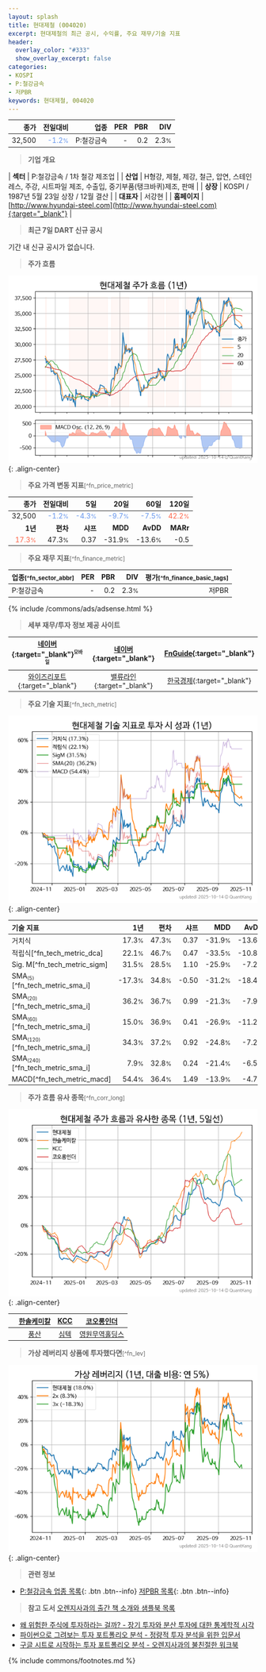 ```yaml
---
layout: splash
title: 현대제철 (004020)
excerpt: 현대제철의 최근 공시, 수익률, 주요 재무/기술 지표
header:
  overlay_color: "#333"
  show_overlay_excerpt: false
categories:
- KOSPI
- P:철강금속
- 저PBR
keywords: 현대제철, 004020
---
```


| **종가** | **전일대비** | **업종** | **PER** | **PBR** | **DIV** |
| -------: | -----------: | -------: | ------: | ------: | ------: |
| 32,500 | <span style="color: cornflowerblue">-1.2<small>%</small></span> | P:철강금속 | - | 0.2 | 2.3<small>%</small> |

<!-- more -->


> **기업 개요**<a id="company"></a>

| <span style="white-space:nowrap;">**섹터**</span> | P:철강금속 / 1차 철강 제조업 |
| <span style="white-space:nowrap;">**산업**</span> | H형강, 제철, 제강, 철근, 압연, 스테인레스, 주강, 시트파일 제조, 수출입, 중기부품(탱크바퀴)제조, 판매 |
| <span style="white-space:nowrap;">**상장**</span> | KOSPI / 1987년 5월 23일 상장 / 12월 결산 |
| <span style="white-space:nowrap;">**대표자**</span> | 서강현 |
| <span style="white-space:nowrap;">**홈페이지**</span> | [http://www.hyundai-steel.com](http://www.hyundai-steel.com){:target="_blank"} |


> **최근 7일 DART 신규 공시**<a id="dart"></a>

기간 내 신규 공시가 없습니다.


> **주가 흐름**<a id="price"></a>

![004020](/stock/images/004020.png){: .align-center}


> **주요 가격 변동 지표**<small>[^fn_price_metric]</small>

| **종가** | **전일대비** | **5일** | **20일** | **60일** | **120일** |
| -------: | -----------: | ------: | -------: | -------: | --------: |
| 32,500 | <span style="color: cornflowerblue">-1.2<small>%</small></span> | <span style="color: cornflowerblue">-4.3<small>%</small></span> | <span style="color: cornflowerblue">-9.7<small>%</small></span> | <span style="color: cornflowerblue">-7.5<small>%</small></span> | <span style="color: tomato">42.2<small>%</small></span> |
| **1년** | **편차** | **샤프** | **MDD** | **AvDD** | **MARr** |
| <span style="color: tomato">17.3<small>%</small></span> | 47.3<small>%</small> | 0.37 | -31.9<small>%</small> | -13.6<small>%</small> | -0.5 |


> **주요 재무 지표**<small>[^fn_finance_metric]</small>

| **업종**<small>[^fn_sector_abbr]</small> | **PER** | **PBR** | **DIV** | **평가**<small>[^fn_finance_basic_tags]</small> |
| :--------------------------------------- | ------: | ------: | ------: | ----------------------------------------------: |
| P:철강금속 | - | 0.2 | 2.3<small>%</small> | 저PBR |



{% include /commons/ads/adsense.html %}

> **세부 재무/투자 정보 제공 사이트**

| [네이버](https://m.stock.naver.com/domestic/stock/004020/finance/summary){:target="_blank"}<sup><small>모바일</small></sup> | [네이버](https://finance.naver.com/item/coinfo.naver?code=004020){:target="_blank"} | [FnGuide](https://comp.fnguide.com/SVO2/ASP/SVD_Invest.asp?gicode=A004020&MenuYn=Y){:target="_blank"} |
| :---: | :---: | :---: |
| [와이즈리포트](https://comp.wisereport.co.kr/company/c1040001.aspx?cmp_cd=004020){:target="_blank"} | [밸류라인](https://www.valueline.co.kr/finance/summary/004020){:target="_blank"} | [한국경제](https://markets.hankyung.com/stock/004020/financial-summary){:target="_blank"} |


> **주요 기술 지표**<small>[^fn_tech_metric]</small>


![004020](/stock/images/004020_tech.png){: .align-center}

| **기술 지표** | **1년** | **편차** | **샤프** | **MDD** | **AvDD** |
| :------------ | ------: | -----------: | -------: | ------: | -------: |
| 거치식 | 17.3<small>%</small> | 47.3<small>%</small> | 0.37 | -31.9<small>%</small> | -13.6<small>%</small> |
| 적립식[^fn_tech_metric_dca] | 22.1<small>%</small> | 46.7<small>%</small> | 0.47 | -33.5<small>%</small> | -10.8<small>%</small> |
| Sig. M[^fn_tech_metric_sigm] | 31.5<small>%</small> | 28.5<small>%</small> | 1.10 | -25.9<small>%</small> | -7.2<small>%</small> |
| SMA<small><sub>(5)</sub></small>[^fn_tech_metric_sma_i] | -17.3<small>%</small> | 34.8<small>%</small> | -0.50 | -31.2<small>%</small> | -18.4<small>%</small> |
| SMA<small><sub>(20)</sub></small>[^fn_tech_metric_sma_i] | 36.2<small>%</small> | 36.7<small>%</small> | 0.99 | -21.3<small>%</small> | -7.9<small>%</small> |
| SMA<small><sub>(60)</sub></small>[^fn_tech_metric_sma_i] | 15.0<small>%</small> | 36.9<small>%</small> | 0.41 | -26.9<small>%</small> | -11.2<small>%</small> |
| SMA<small><sub>(120)</sub></small>[^fn_tech_metric_sma_i] | 34.3<small>%</small> | 37.2<small>%</small> | 0.92 | -24.8<small>%</small> | -7.2<small>%</small> |
| SMA<small><sub>(240)</sub></small>[^fn_tech_metric_sma_i] | 7.9<small>%</small> | 32.8<small>%</small> | 0.24 | -21.4<small>%</small> | -6.5<small>%</small> |
| MACD[^fn_tech_metric_macd] | 54.4<small>%</small> | 36.4<small>%</small> | 1.49 | -13.9<small>%</small> | -4.7<small>%</small> |


> **주가 흐름 유사 종목**<a id="corr"></a><small>[^fn_corr_long]</small>

![004020](/stock/images/004020_corr.png){: .align-center}

|       | [한솔케미칼](/014680/) | [KCC](/002380/) | [코오롱인더](/120110/) |
| :---: | :------------------------------------: | :------------------------------------: | :------------------------------------: |
|       | [풍산](/103140/) | [심텍](/222800/) | [영원무역홀딩스](/009970/) |


> **가상 레버리지 상품에 투자했다면**<a id="2x"></a><small>[^fn_lev]</small>

![004020](/stock/images/004020_2x.png){: .align-center}


> **관련 정보**

- [P:철강금속 업종 목록](/stats/sector/kospi_업종_철강금속_종목/){: .btn .btn--info} [저PBR 목록](/fn/fn_low_pbr/){: .btn .btn--info}

> **참고 도서** [오렌지사과의 출간 책 소개와 샘플북 목록](https://kongdori.tistory.com/691)

- [왜 위험한 주식에 투자하라는 걸까? - 장기 투자와 분산 투자에 대한 통계학적 시각](https://kongdori.tistory.com/421)
- [파이썬으로 그려보는 투자 포트폴리오 분석  - 정량적 투자 분석을 위한 입문서](https://kongdori.tistory.com/643)
- [구글 시트로 시작하는 투자 포트폴리오 분석 - 오렌지사과의 불친절한 워크북](https://kongdori.tistory.com/449)


{% include commons/footnotes.md %}